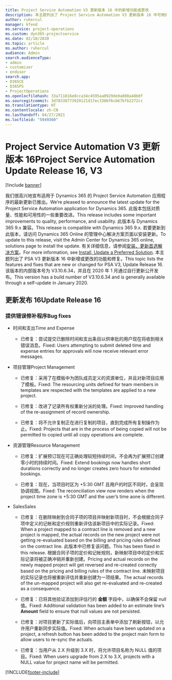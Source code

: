 ```yaml
---
title: Project Service Automation V3 更新版本 16 中的新增功能或更改
description: 本主题列出了 Project Service Automation V3 更新版本 16 中可用的功能和修复。
author: ruhercul
manager: kfend
ms.service: project-operations
ms.custom: dyn365-projectservice
ms.date: 02/18/2020
ms.topic: article
ms.author: ruhercul
audience: Admin
search.audienceType:
- admin
- customizer
- enduser
search.app:
- D365CE
- D365PS
- ProjectOperations
ms.openlocfilehash: 33a711816e8cca34c4595aa0929de9a808a48b0f
ms.sourcegitcommit: 3d78338773929121d17ec3386f6cb67bfb2272cc
ms.translationtype: HT
ms.contentlocale: zh-CN
ms.lasthandoff: 04/27/2021
ms.locfileid: "5949360"
---
```

# <a name="project-service-automation-update-release-16-v3"></a><span data-ttu-id="9426c-103">Project Service Automation V3 更新版本 16</span><span class="sxs-lookup"><span data-stu-id="9426c-103">Project Service Automation Update Release 16, V3</span></span>

[!include [banner](../includes/psa-now-project-operations.md)]

<span data-ttu-id="9426c-104">我们很高兴地宣布适用于 Dynamics 365 的 Project Service Automation 应用程序的最新更新已推出。</span><span class="sxs-lookup"><span data-stu-id="9426c-104">We’re pleased to announce the latest update for the Project Service Automation application for Dynamics 365.</span></span> <span data-ttu-id="9426c-105">此版本包括对质量、性能和可用性的一些重要改进。</span><span class="sxs-lookup"><span data-stu-id="9426c-105">This release includes some important improvements to quality, performance, and usability.</span></span>  <span data-ttu-id="9426c-106">此版本与 Dynamics 365 9.x 兼容。</span><span class="sxs-lookup"><span data-stu-id="9426c-106">This release is compatible with Dynamics 365 9.x.</span></span> <span data-ttu-id="9426c-107">若要更新到此版本，请访问 Dynamics 365 Online 的管理中心解决方案页面以安装更新。</span><span class="sxs-lookup"><span data-stu-id="9426c-107">To update to this release, visit the Admin Center for Dynamics 365 online, solutions page to install the update.</span></span> <span data-ttu-id="9426c-108">有关详细信息，请参阅[安装、更新首选解决方案](/dynamics365/project-service/upgrade-psa-home-page)。</span><span class="sxs-lookup"><span data-stu-id="9426c-108">For more information, see [Install, Update a Preferred Solution](/dynamics365/project-service/upgrade-psa-home-page).</span></span>
<span data-ttu-id="9426c-109">本主题列出了 PSA V3 更新版本 16 中新增或更改的功能和修复。</span><span class="sxs-lookup"><span data-stu-id="9426c-109">This topic lists the features and fixes that are new or changed for PSA V3, Update Release 16.</span></span> <span data-ttu-id="9426c-110">该版本的内部版本号为 V3.10.6.34，并且在 2020 年 1 月通过自行更新公开发布。</span><span class="sxs-lookup"><span data-stu-id="9426c-110">This version has a build number of V3.10.6.34 and is generally available through a self-update in January 2020.</span></span>


## <a name="update-release-16"></a><span data-ttu-id="9426c-111">更新发布 16</span><span class="sxs-lookup"><span data-stu-id="9426c-111">Update Release 16</span></span>

### <a name="bug-fixes"></a><span data-ttu-id="9426c-112">提供错误修补程序</span><span class="sxs-lookup"><span data-stu-id="9426c-112">Bug fixes</span></span>

-   <span data-ttu-id="9426c-113">时间和支出</span><span class="sxs-lookup"><span data-stu-id="9426c-113">Time and Expense</span></span>

    -   <span data-ttu-id="9426c-114">已修复：尝试提交已删除时间和支出条目以供审批的用户现在将收到相关错误消息。</span><span class="sxs-lookup"><span data-stu-id="9426c-114">Fixed: Users attempting to submit deleted time and expense entries for approvals will now receive relevant error messages.</span></span>

-   <span data-ttu-id="9426c-115">项目管理</span><span class="sxs-lookup"><span data-stu-id="9426c-115">Project Management</span></span>

    -   <span data-ttu-id="9426c-116">已修复：采用了在模板中为团队成员定义的资源单位，并且对新项目应用了模板。</span><span class="sxs-lookup"><span data-stu-id="9426c-116">Fixed: The resourcing units defined for team members in templates are respected with the templates are applied to a new project.</span></span>

    -   <span data-ttu-id="9426c-117">已修复：改进了记录所有权重新分派的处理。</span><span class="sxs-lookup"><span data-stu-id="9426c-117">Fixed: Improved handling of the re-assignment of record ownership.</span></span>

    -   <span data-ttu-id="9426c-118">已修复：将不允许复制正在进行复制的项目，直到完成所有复制操作为止。</span><span class="sxs-lookup"><span data-stu-id="9426c-118">Fixed: Projects that are in the process of being copied will not be permitted to copied until all copy operations are complete.</span></span>

-   <span data-ttu-id="9426c-119">资源管理</span><span class="sxs-lookup"><span data-stu-id="9426c-119">Resource Management</span></span>

    -   <span data-ttu-id="9426c-120">已修复：扩展预订现在可正确处理较短持续时间，不会再为扩展预订创建零小时的持续时间。</span><span class="sxs-lookup"><span data-stu-id="9426c-120">Fixed: Extend bookings now handles short durations correctly and no longer creates zero hours for extended bookings.</span></span>

    -   <span data-ttu-id="9426c-121">已修复：现在，当项目时区为 +5:30 GMT 且用户的时区不同时，会呈现协调视图。</span><span class="sxs-lookup"><span data-stu-id="9426c-121">Fixed: The reconciliation view now renders when the project time zone is +5:30 GMT and the user’s time aone is different.</span></span>

-   <span data-ttu-id="9426c-122">Sales</span><span class="sxs-lookup"><span data-stu-id="9426c-122">Sales</span></span>

    -   <span data-ttu-id="9426c-123">已修复：在删除映射到合同子项的项目并映射新项目时，不会根据合同子项中定义的记帐和定价规则重新评估该新项目中的实际记录。</span><span class="sxs-lookup"><span data-stu-id="9426c-123">Fixed: When a project mapped to a contract line is removed and a new project is mapped, the actual records on the new project were not getting re-evaluated based on the billing and pricing rules defined on the contract line.</span></span> <span data-ttu-id="9426c-124">此版本中已修复该问题。</span><span class="sxs-lookup"><span data-stu-id="9426c-124">This has been fixed in this release.</span></span> <span data-ttu-id="9426c-125">根据合同子项的定价和记帐规则，新映射项目中的定价和实际记录将被正确冲销并重新创建。</span><span class="sxs-lookup"><span data-stu-id="9426c-125">Pricing and actual records on the newly mapped project will get reversed and re-created correctly based on the pricing and billing rules of the contract line.</span></span> <span data-ttu-id="9426c-126">未映射项目的实际记录也将被重新评估并重新创建为一项结果。</span><span class="sxs-lookup"><span data-stu-id="9426c-126">The actual records of the un-mapped project will also get re-evaluated and re-created as a consequence.</span></span>

    -   <span data-ttu-id="9426c-127">已修复：已将其他验证添加到评估行的 **金额** 字段中，以确保不会保留 null 值。</span><span class="sxs-lookup"><span data-stu-id="9426c-127">Fixed: Additional validation has been added to an estimate line’s **Amount** field to ensure that null values are not persisted.</span></span>

    -   <span data-ttu-id="9426c-128">已修复：对项目更新了实际值后，向项目主表单中添加了刷新按钮，以允许用户重新同步实际值。</span><span class="sxs-lookup"><span data-stu-id="9426c-128">Fixed: When actuals have been updated on a project, a refresh button has been added to the project main form to allow users to re-sync the actuals.</span></span>

    -   <span data-ttu-id="9426c-129">已修复：当用户从 2.X 升级到 3.X 时，将允许项目名称为 NULL 值的项目。</span><span class="sxs-lookup"><span data-stu-id="9426c-129">Fixed: When users upgrade from 2.X to 3.X, projects with a NULL value for project name will be permitted.</span></span>



[!INCLUDE[footer-include](../includes/footer-banner.md)]